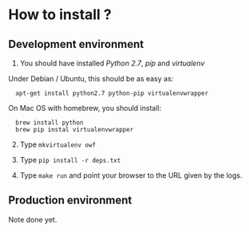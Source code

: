 # How to install ?


## Development environment

1. You should have installed *Python 2.7*, *pip* and *virtualenv*
  
  Under Debian / Ubuntu, this should be as easy as:

      apt-get install python2.7 python-pip virtualenvwrapper

  On Mac OS with homebrew, you should install:

      brew install python
      brew pip instal virtualenvwrapper

2. Type `mkvirtualenv owf`

3. Type `pip install -r deps.txt`

4. Type `make run` and point your browser to the URL given by the logs.


## Production environment

Note done yet.

